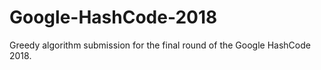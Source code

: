 # Google-HashCode-2018
Greedy algorithm submission for the final round of the Google HashCode 2018.
